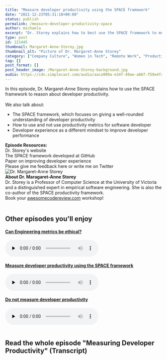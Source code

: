 ```yaml
---
title: "Measure developer productivity using the SPACE framework"
date: "2021-12-23T05:31:18+00:00"
status: publish
permalink: /measure-developer-productivity-space
author: michaela
excerpt: "Dr. Storey explains how to best use the SPACE framework to measure the productivity of software engineering teams."
type: post
id: 121445
thumbnail: Margaret-Anne-Storey.jpg
thumbnail_alt: "Picture of Dr. Margaret-Anne Storey"
category: ["Company Culture", "Women in Tech", "Remote Work", "Productivity"]
tag: []
post_format: []
post_header_image: /Margaret-Anne-Storey-background.jpg
audio: https://cdn.simplecast.com/audio/aaca909a-e34f-49ae-a86f-f59e4fa807f0/episodes/5f2f49ae-1df9-4c13-9a52-670548e10892/audio/f557f044-ac96-40a4-b6b4-f8f215a1a81b/default_tc.mp3
---
```


<div class="episode-about">
    In this episode, Dr. Margaret-Anne Storey explains how to use the SPACE framework to reason about developer productivity.
    <br/> <br/>We also talk about:
    <ul>
        <li> The SPACE framework, which focuses on giving a well-rounded understanding of developer productivity</li>
        <li> How to use and not use productivity metrics for software developer</li>
        <li> Developer experience as a different mindset to improve developer performance</li>
    </ul>
</div>
<div class=" episode-links">
<b>Episode Resources:</b><br/>
    Dr. Storey's website <br/>
    The SPACE framework developed at GitHub<br/>
    Paper on improving developer experience<br/>
    Please give me feedback here or write me on Twitter<br/>
</div>

<div class="row pt-2 align-items-center">
    <div class="col-4 guest-picture">
    <img src="Margaret-Anne-Storey.jpg" alt="Dr. Margaret-Anne Storey"/>
    </div>
    <div class="col-8 guest-about">
    <b>About Dr. Maragaret-Anne Storey</b><br/>
    Dr. Storey is a Professor of Computer Science at the University of Victoria and a distinguished expert in empirical software engineering. She is also the co-author of the SPACE productivity framework.
    </div>
</div>

<div class="sponsorship">
Book your <a href="https://www.michaelagreiler.com/workshops">awesomecodereview.com</a> workshop!
</div>
<br/>
<div>
  <h2>Other episodes you'll enjoy</h2>
<div class="row-md-6">
      <div class="row g-0 border rounded overflow-hidden flex-md-row mb-4 shadow-sm h-md-250 position-relative">
          <div class="col p-4 d-flex flex-column position-static">
            <a href="https://www.software-engineering-unlocked.com/engineering-metrics/"><h4 class="mb-0">Can Engineering metrics be ethical?</h3></a>
  <audio controls preload="none">
               <source src="https://cdn.simplecast.com/audio/aaca909a-e34f-49ae-a86f-f59e4fa807f0/episodes/14f69a24-bf6f-4e84-8dd8-f57c3f73c32b/audio/3bc44755-6fc4-41cd-84bd-bc6e2228c0aa/default_tc.mp3" />
              </audio>
          </div>
        </div>
      </div>
    <div class="row-md-6">
      <div class="row g-0 border rounded overflow-hidden flex-md-row mb-4 shadow-sm h-md-250 position-relative">
          <div class="col p-4 d-flex flex-column position-static">
                       <a href="https://software-engineering-unlocked.com/measure-developer-productivity-space/"><h4 class="mb-0">Measure developer productivity using the SPACE framework</h3></a>
  <audio controls preload="none">
                <source src="https://cdn.simplecast.com/audio/aaca909a-e34f-49ae-a86f-f59e4fa807f0/episodes/5f2f49ae-1df9-4c13-9a52-670548e10892/audio/f557f044-ac96-40a4-b6b4-f8f215a1a81b/default_tc.mp3" />
              </audio>
          </div>
        </div>
      </div>
	<div class="row-md-6">
      <div class="row g-0 border rounded overflow-hidden flex-md-row mb-4 shadow-sm h-md-250 position-relative">
          <div class="col p-4 d-flex flex-column position-static">
            <a href="https://www.software-engineering-unlocked.com/dont-measure-developer-productivity/"><h4 class="mb-0">Do not measure developer productivity</h3></a>
  <audio controls preload="none">
               <source src="https://cdn.simplecast.com/audio/aaca909a-e34f-49ae-a86f-f59e4fa807f0/episodes/7d3ff77b-c660-4fa7-8acd-820c40e993d8/audio/43e2756b-f8b8-403d-b6cc-44c927f9eaef/default_tc.mp3" />
              </audio>
          </div>
        </div>
      </div>
</div>
<br/>

## Read the whole episode "Measuring Developer Productivity" (Transcript)
